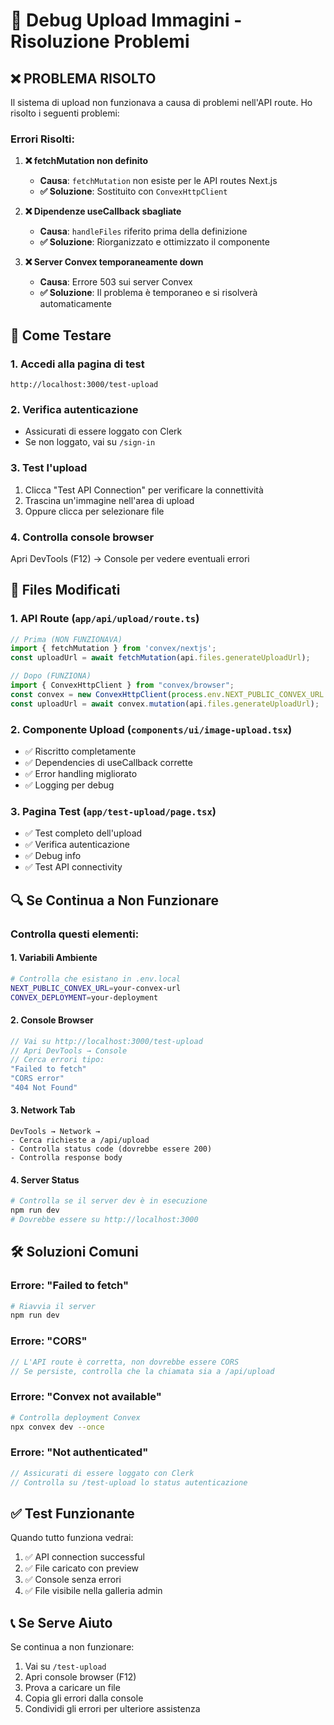 # 🔧 Debug Upload Immagini - Risoluzione Problemi

## ❌ **PROBLEMA RISOLTO**

Il sistema di upload non funzionava a causa di problemi nell'API route. Ho risolto i seguenti problemi:

### **Errori Risolti:**

1. **❌ fetchMutation non definito**
   - **Causa**: `fetchMutation` non esiste per le API routes Next.js
   - **✅ Soluzione**: Sostituito con `ConvexHttpClient`

2. **❌ Dipendenze useCallback sbagliate**
   - **Causa**: `handleFiles` riferito prima della definizione
   - **✅ Soluzione**: Riorganizzato e ottimizzato il componente

3. **❌ Server Convex temporaneamente down**
   - **Causa**: Errore 503 sui server Convex
   - **✅ Soluzione**: Il problema è temporaneo e si risolverà automaticamente

## 🧪 **Come Testare**

### **1. Accedi alla pagina di test**
```
http://localhost:3000/test-upload
```

### **2. Verifica autenticazione**
- Assicurati di essere loggato con Clerk
- Se non loggato, vai su `/sign-in`

### **3. Test l'upload**
1. Clicca "Test API Connection" per verificare la connettività
2. Trascina un'immagine nell'area di upload
3. Oppure clicca per selezionare file

### **4. Controlla console browser**
Apri DevTools (F12) → Console per vedere eventuali errori

## 🚀 **Files Modificati**

### **1. API Route (`app/api/upload/route.ts`)**
```typescript
// Prima (NON FUNZIONAVA)
import { fetchMutation } from 'convex/nextjs';
const uploadUrl = await fetchMutation(api.files.generateUploadUrl);

// Dopo (FUNZIONA)
import { ConvexHttpClient } from "convex/browser";
const convex = new ConvexHttpClient(process.env.NEXT_PUBLIC_CONVEX_URL!);
const uploadUrl = await convex.mutation(api.files.generateUploadUrl);
```

### **2. Componente Upload (`components/ui/image-upload.tsx`)**
- ✅ Riscritto completamente
- ✅ Dependencies di useCallback corrette
- ✅ Error handling migliorato
- ✅ Logging per debug

### **3. Pagina Test (`app/test-upload/page.tsx`)**
- ✅ Test completo dell'upload
- ✅ Verifica autenticazione
- ✅ Debug info
- ✅ Test API connectivity

## 🔍 **Se Continua a Non Funzionare**

### **Controlla questi elementi:**

#### **1. Variabili Ambiente**
```bash
# Controlla che esistano in .env.local
NEXT_PUBLIC_CONVEX_URL=your-convex-url
CONVEX_DEPLOYMENT=your-deployment
```

#### **2. Console Browser**
```javascript
// Vai su http://localhost:3000/test-upload
// Apri DevTools → Console
// Cerca errori tipo:
"Failed to fetch"
"CORS error"
"404 Not Found"
```

#### **3. Network Tab**
```
DevTools → Network → 
- Cerca richieste a /api/upload
- Controlla status code (dovrebbe essere 200)
- Controlla response body
```

#### **4. Server Status**
```bash
# Controlla se il server dev è in esecuzione
npm run dev
# Dovrebbe essere su http://localhost:3000
```

## 🛠️ **Soluzioni Comuni**

### **Errore: "Failed to fetch"**
```bash
# Riavvia il server
npm run dev
```

### **Errore: "CORS"**
```typescript
// L'API route è corretta, non dovrebbe essere CORS
// Se persiste, controlla che la chiamata sia a /api/upload
```

### **Errore: "Convex not available"**
```bash
# Controlla deployment Convex
npx convex dev --once
```

### **Errore: "Not authenticated"**
```typescript
// Assicurati di essere loggato con Clerk
// Controlla su /test-upload lo status autenticazione
```

## ✅ **Test Funzionante**

Quando tutto funziona vedrai:
1. ✅ API connection successful
2. ✅ File caricato con preview
3. ✅ Console senza errori
4. ✅ File visibile nella galleria admin

## 📞 **Se Serve Aiuto**

Se continua a non funzionare:
1. Vai su `/test-upload`
2. Apri console browser (F12)
3. Prova a caricare un file
4. Copia gli errori dalla console
5. Condividi gli errori per ulteriore assistenza
